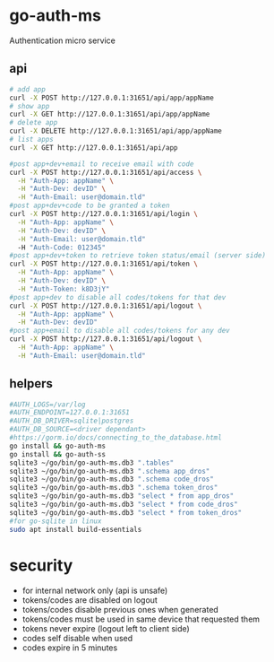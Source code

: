 # go-auth-ms

Authentication micro service

## api

```bash
# add app
curl -X POST http://127.0.0.1:31651/api/app/appName
# show app
curl -X GET http://127.0.0.1:31651/api/app/appName
# delete app
curl -X DELETE http://127.0.0.1:31651/api/app/appName
# list apps
curl -X GET http://127.0.0.1:31651/api/app

#post app+dev+email to receive email with code
curl -X POST http://127.0.0.1:31651/api/access \
  -H "Auth-App: appName" \
  -H "Auth-Dev: devID" \
  -H "Auth-Email: user@domain.tld"
#post app+dev+code to be granted a token
curl -X POST http://127.0.0.1:31651/api/login \
  -H "Auth-App: appName" \
  -H "Auth-Dev: devID" \
  -H "Auth-Email: user@domain.tld"
  -H "Auth-Code: 012345"
#post app+dev+token to retrieve token status/email (server side)
curl -X POST http://127.0.0.1:31651/api/token \
  -H "Auth-App: appName" \
  -H "Auth-Dev: devID" \
  -H "Auth-Token: k8D3jY"
#post app+dev to disable all codes/tokens for that dev
curl -X POST http://127.0.0.1:31651/api/logout \
  -H "Auth-App: appName" \
  -H "Auth-Dev: devID"
#post app+email to disable all codes/tokens for any dev
curl -X POST http://127.0.0.1:31651/api/logout \
  -H "Auth-App: appName" \
  -H "Auth-Email: user@domain.tld"
```

## helpers

```bash
#AUTH_LOGS=/var/log
#AUTH_ENDPOINT=127.0.0.1:31651
#AUTH_DB_DRIVER=sqlite|postgres
#AUTH_DB_SOURCE=<driver dependant>
#https://gorm.io/docs/connecting_to_the_database.html
go install && go-auth-ms
go install && go-auth-ss
sqlite3 ~/go/bin/go-auth-ms.db3 ".tables"
sqlite3 ~/go/bin/go-auth-ms.db3 ".schema app_dros"
sqlite3 ~/go/bin/go-auth-ms.db3 ".schema code_dros"
sqlite3 ~/go/bin/go-auth-ms.db3 ".schema token_dros"
sqlite3 ~/go/bin/go-auth-ms.db3 "select * from app_dros"
sqlite3 ~/go/bin/go-auth-ms.db3 "select * from code_dros"
sqlite3 ~/go/bin/go-auth-ms.db3 "select * from token_dros"
#for go-sqlite in linux
sudo apt install build-essentials
```

# security

- for internal network only (api is unsafe)
- tokens/codes are disabled on logout
- tokens/codes disable previous ones when generated
- tokens/codes must be used in same device that requested them
- tokens never expire (logout left to client side)
- codes self disable when used
- codes expire in 5 minutes
